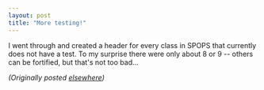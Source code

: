 ```yaml
---
layout: post
title: "More testing!"
---
```




I went through and created a header for every class in SPOPS that currently does not have a test. To my surprise there were only about 8 or 9 -- others can be fortified, but that's not too bad...

<p>
<p><em>(Originally posted <a href="http://use.perl.org/~lachoy/journal/7428">elsewhere</a>)</em></p>


